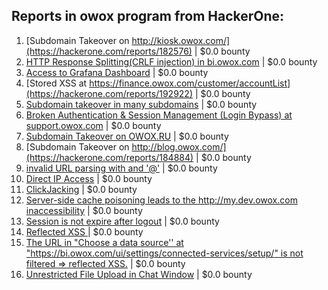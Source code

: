 ## Reports in owox program from HackerOne:
1. [Subdomain Takeover on http://kiosk.owox.com/](https://hackerone.com/reports/182576) | $0.0 bounty
2. [HTTP Response Splitting(CRLF injection) in bi.owox.com](https://hackerone.com/reports/171473) | $0.0 bounty
3. [Access to Grafana Dashboard](https://hackerone.com/reports/186586) | $0.0 bounty
4. [Stored XSS at https://finance.owox.com/customer/accountList](https://hackerone.com/reports/192922) | $0.0 bounty
5. [Subdomain takeover in many subdomains](https://hackerone.com/reports/205949) | $0.0 bounty
6. [Broken Authentication & Session Management (Login Bypass) at support.owox.com](https://hackerone.com/reports/222082) | $0.0 bounty
7. [Subdomain Takeover on OWOX.RU](https://hackerone.com/reports/186393) | $0.0 bounty
8. [Subdomain Takeover on  http://blog.owox.com/](https://hackerone.com/reports/184884) | $0.0 bounty
9. [invalid URL parsing with and '@'](https://hackerone.com/reports/184881) | $0.0 bounty
10. [Direct IP Access](https://hackerone.com/reports/183318) | $0.0 bounty
11. [ClickJacking](https://hackerone.com/reports/183127) | $0.0 bounty
12. [Server-side cache poisoning leads to the http://my.dev.owox.com inaccessibility](https://hackerone.com/reports/291012) | $0.0 bounty
13. [Session is not expire after logout](https://hackerone.com/reports/709378) | $0.0 bounty
14. [Reflected XSS ](https://hackerone.com/reports/732987) | $0.0 bounty
15. [The URL in "Choose a data source'' at "https://bi.owox.com/ui/settings/connected-services/setup/" is not filtered => reflected XSS.](https://hackerone.com/reports/733051) | $0.0 bounty
16. [Unrestricted File Upload in Chat Window](https://hackerone.com/reports/925513) | $0.0 bounty